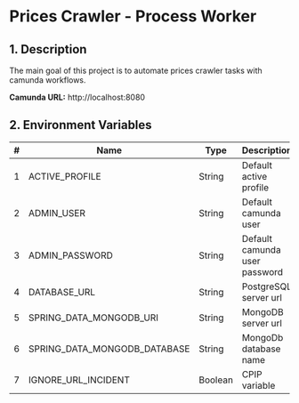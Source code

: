 # Prices Crawler - Process Worker

## 1. Description

The main goal of this project is to automate prices crawler tasks with camunda workflows.

**Camunda URL:** http://localhost:8080

## 2. Environment Variables

| #   | Name                         | Type    | Description                   | Default    |
|-----|------------------------------|---------|-------------------------------|------------|
| 1   | ACTIVE_PROFILE               | String  | Default active profile        | local/prod |
| 2   | ADMIN_USER                   | String  | Default camunda user          | -          |
| 3   | ADMIN_PASSWORD               | String  | Default camunda user password | -          |
| 4   | DATABASE_URL                 | String  | PostgreSQL server url         | -          |
| 5   | SPRING_DATA_MONGODB_URI      | String  | MongoDB server url            | -          |
| 6   | SPRING_DATA_MONGODB_DATABASE | String  | MongoDb database name         | -          |
| 7   | IGNORE_URL_INCIDENT          | Boolean | CPIP variable                 | -          |
